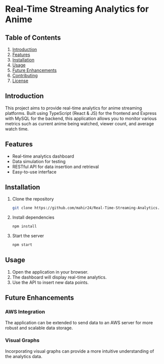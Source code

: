 # Real-Time Streaming Analytics for Anime

## Table of Contents
1. [Introduction](#introduction)
2. [Features](#features)
3. [Installation](#installation)
4. [Usage](#usage)
5. [Future Enhancements](#future-enhancements)
6. [Contributing](#contributing)
7. [License](#license)

## Introduction
This project aims to provide real-time analytics for anime streaming platforms. Built using TypeScript (React & JS) for the frontend and Express with MySQL for the backend, this application allows you to monitor various metrics such as current anime being watched, viewer count, and average watch time.

## Features
- Real-time analytics dashboard
- Data simulation for testing
- RESTful API for data insertion and retrieval
- Easy-to-use interface

## Installation
1. Clone the repository
    ```bash
    git clone https://github.com/mahir24/Real-Time-Streaming-Analytics.git
    ```
2. Install dependencies
    ```bash
    npm install
    ```
3. Start the server
    ```bash
    npm start
    ```

## Usage
1. Open the application in your browser.
2. The dashboard will display real-time analytics.
3. Use the API to insert new data points.

## Future Enhancements
### AWS Integration
The application can be extended to send data to an AWS server for more robust and scalable data storage.

### Visual Graphs
Incorporating visual graphs can provide a more intuitive understanding of the analytics data.

